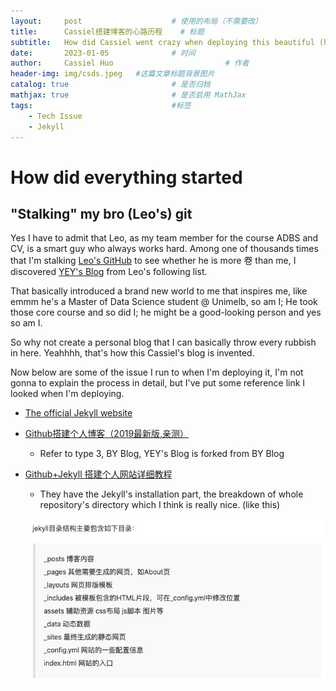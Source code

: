 ```yaml
---
layout:     post   				    # 使用的布局（不需要改）
title:      Cassiel搭建博客的心路历程  	# 标题 
subtitle:   How did Cassiel went crazy when deploying this beautiful (hard) blog #副标题
date:       2023-01-05 				# 时间
author:     Cassiel Huo  						# 作者
header-img: img/csds.jpeg 	#这篇文章标题背景图片
catalog: true 						# 是否归档
mathjax: true                       # 是否启用 MathJax
tags:								#标签
    - Tech Issue
    - Jekyll
---
```


# How did everything started

## "Stalking" my bro (Leo's) git

Yes I have to admit that Leo, as my team member for the course ADBS and CV, is a smart guy who always works hard. Among one of thousands times that I'm stalking [Leo's GitHub](https://github.com/HaonanLyu) to see whether he is more 卷 than me, I discovered [YEY's Blog](https://yey.world/) from Leo's following list.  

That basically introduced a brand new world to me that inspires me, like emmm he's a Master of Data Science student @ Unimelb, so am I; He took those core course and so did I; he might be a good-looking person and yes so am I. 

So why not create a personal blog that I can basically throw every rubbish in here. Yeahhhh, that's how this Cassiel's blog is invented.

Now below are some of the issue I run to when I'm deploying it, I'm not gonna to explain the process in detail, but I've put some reference link I looked when I'm deploying.

* [The official Jekyll website](http://jekyllcn.com/) 
* [Github搭建个人博客（2019最新版,亲测）](https://blog.csdn.net/xudailong_blog/article/details/78762262) 
    * Refer to type 3, BY Blog, YEY's Blog is forked from BY Blog
* [Github+Jekyll 搭建个人网站详细教程](https://www.jianshu.com/p/9f71e260925d)
    * They have the Jekyll's installation part, the breakdown of whole repository's directory which I think is really nice. (like this)
    
    <p align="center">
        <img src="/media/blog_1.png" width="">
    </p>
